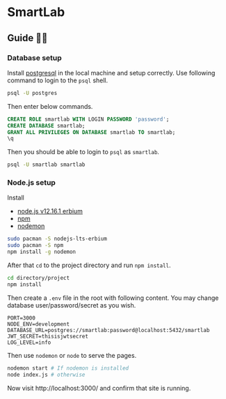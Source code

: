 # SmartLab

## Guide 👨‍💻

### Database setup

Install [postgresql](https://www.postgresql.org/) in the local machine and setup correctly. Use following command to login to the `psql` shell.

```bash
psql -U postgres
```

 Then enter below commands. 

```sql
CREATE ROLE smartlab WITH LOGIN PASSWORD 'password';
CREATE DATABASE smartlab;
GRANT ALL PRIVILEGES ON DATABASE smartlab TO smartlab;
\q
```

Then you should be able to login to `psql` as `smartlab`.

```bash
psql -U smartlab smartlab
```

### Node.js setup

Install 

* [node.js v12.16.1 erbium](https://nodejs.org/en/) 
* [npm](https://www.npmjs.com/get-npm)
* [nodemon](https://www.npmjs.com/package/nodemon)

```bash
sudo pacman -S nodejs-lts-erbium
sudo pacman -S npm
npm install -g nodemon
```

 After that `cd` to the project directory and run `npm install`.

```bash
cd directory/project
npm install
```

Then create a `.env` file in the root with following content.
You may change database user/password/secret as you wish.

```
PORT=3000
NODE_ENV=development
DATABASE_URL=postgres://smartlab:password@localhost:5432/smartlab
JWT_SECRET=thisisjwtsecret
LOG_LEVEL=info
```

Then use `nodemon` or `node` to serve the pages.

```bash
nodemon start # If nodemon is installed
node index.js # otherwise
```

Now visit http://localhost:3000/ and confirm that site is running.